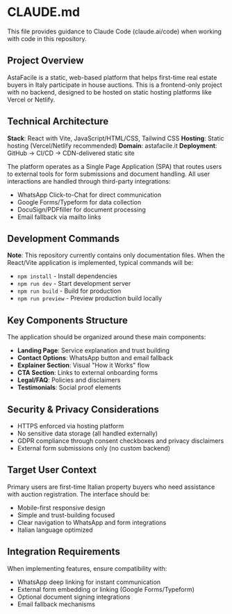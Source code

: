 # CLAUDE.md

This file provides guidance to Claude Code (claude.ai/code) when working with code in this repository.

## Project Overview

AstaFacile is a static, web-based platform that helps first-time real estate buyers in Italy participate in house auctions. This is a frontend-only project with no backend, designed to be hosted on static hosting platforms like Vercel or Netlify.

## Technical Architecture

**Stack**: React with Vite, JavaScript/HTML/CSS, Tailwind CSS
**Hosting**: Static hosting (Vercel/Netlify recommended)
**Domain**: astafacile.it
**Deployment**: GitHub → CI/CD → CDN-delivered static site

The platform operates as a Single Page Application (SPA) that routes users to external tools for form submissions and document handling. All user interactions are handled through third-party integrations:
- WhatsApp Click-to-Chat for direct communication
- Google Forms/Typeform for data collection
- DocuSign/PDFfiller for document processing
- Email fallback via mailto links

## Development Commands

**Note**: This repository currently contains only documentation files. When the React/Vite application is implemented, typical commands will be:
- `npm install` - Install dependencies
- `npm run dev` - Start development server
- `npm run build` - Build for production
- `npm run preview` - Preview production build locally

## Key Components Structure

The application should be organized around these main components:
- **Landing Page**: Service explanation and trust building
- **Contact Options**: WhatsApp button and email fallback
- **Explainer Section**: Visual "How it Works" flow
- **CTA Section**: Links to external onboarding forms
- **Legal/FAQ**: Policies and disclaimers
- **Testimonials**: Social proof elements

## Security & Privacy Considerations

- HTTPS enforced via hosting platform
- No sensitive data storage (all handled externally)
- GDPR compliance through consent checkboxes and privacy disclaimers
- External form submissions only (no custom backend)

## Target User Context

Primary users are first-time Italian property buyers who need assistance with auction registration. The interface should be:
- Mobile-first responsive design
- Simple and trust-building focused
- Clear navigation to WhatsApp and form integrations
- Italian language optimized

## Integration Requirements

When implementing features, ensure compatibility with:
- WhatsApp deep linking for instant communication
- External form embedding or linking (Google Forms/Typeform)
- Optional document signing integrations
- Email fallback mechanisms